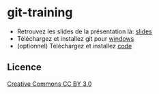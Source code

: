 # git-training

- Retrouvez les slides de la présentation là: [slides](https://www.icloud.com/keynote/049ZBGrxUjUnNSyGVQhiA3Cgw#adv_development_9)
- Téléchargez et installez git pour [windows](https://git-scm.com/download/win)
- (optionnel) Téléchargez et installez [code](https://code.visualstudio.com/Download)

## Licence

[Creative Commons CC BY 3.0](LICENCE.md)